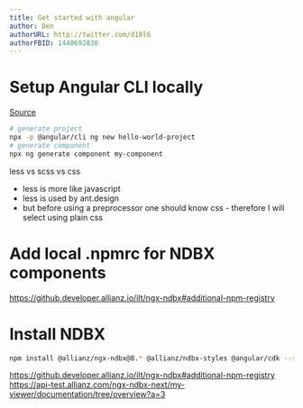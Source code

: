 ```yaml
---
title: Get started with angular
author: Den
authorURL: http://twitter.com/d10l6
authorFBID: 1440692838
---
```


# Setup Angular CLI locally

[Source](https://medium.com/@starikovs/how-to-use-angular-cli-locally-729dbb6707dd)

```bash
# generate project
npx -p @angular/cli ng new hello-world-project
# generate component
npx ng generate component my-component
```

less vs scss vs css

- less is more like javascript
- less is used by ant.design
- but before using a preprocessor one should know css - therefore I will select using plain css

# Add local .npmrc for NDBX components

https://github.developer.allianz.io/ilt/ngx-ndbx#additional-npm-registry

# Install NDBX

```bash
npm install @allianz/ngx-ndbx@8.* @allianz/ndbx-styles @angular/cdk --save
```

https://github.developer.allianz.io/ilt/ngx-ndbx#additional-npm-registry
https://api-test.allianz.com/ngx-ndbx-next/my-viewer/documentation/tree/overview?a=3
